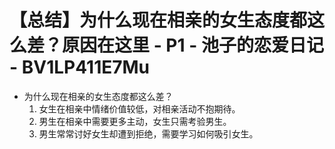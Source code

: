 # 【总结】为什么现在相亲的女生态度都这么差？原因在这里 - P1 - 池子的恋爱日记 - BV1LP411E7Mu

-   为什么现在相亲的女生态度都这么差？
    1.  女生在相亲中情绪价值较低，对相亲活动不抱期待。
    2.  男生在相亲中需要更多主动，女生只需考验男生。
    3.  男生常常讨好女生却遭到拒绝，需要学习如何吸引女生。